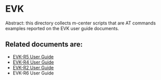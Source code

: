 # EVK

Abstract: this directory collects m-center scripts that are AT commands examples reported on the EVK user guide documents.

## Related documents are: 
- [EVK-R5 User Guide](https://content.u-blox.com/sites/default/files/EVK-R5_UserGuide_UBX-19042592.pdf)
- [EVK-R4 User Guide](https://content.u-blox.com/sites/default/files/EVK-R5_UserGuide_UBX-19042592.pdf)
- [EVK-R2 User Guide](https://content.u-blox.com/sites/default/files/EVK-R2_UserGuide_%28UBX-16016088%29.pdf)
- EVK-R6 User Guide
